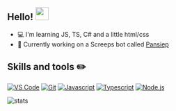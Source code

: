 ## Hello! <img src="https://raw.githubusercontent.com/MartinHeinz/MartinHeinz/master/wave.gif" width="30px">

- 💻 I'm learning JS, TS, C# and a little html/css
- 💪 Currently working on a Screeps bot called [Pansiep](https://github.com/pieterbrandsen/Pansiep)

## Skills and tools ✏️

[![VS Code](https://img.shields.io/badge/VS%20Code-007acc?style=for-the-badge&logo=visual-studio-code&logoColor=white)](https://code.visualstudio.com)
[![Git](https://img.shields.io/badge/Git-f05032?style=for-the-badge&logo=git&logoColor=white)](https://git-scm.com/)
[![Javascript](https://img.shields.io/badge/Javascript-f7df1e?style=for-the-badge&logo=javascript&logoColor=white)](https://developer.mozilla.org/en-US/docs/Web/JavaScript)
[![Typescript](https://img.shields.io/badge/Typescript-007acc?style=for-the-badge&logo=typescript&logoColor=white)](https://www.typescriptlang.org/)
[![Node.js](https://img.shields.io/badge/Node.js-339933?style=for-the-badge&logo=node.js&logoColor=white)](https://nodejs.org/en/)

  ![stats](https://github-readme-stats-eight-gamma.vercel.app/api?username=pieterbrandsen&theme=dark&include_all_commits=true&count_private=true&show_icons=true&hide_rank=true)
